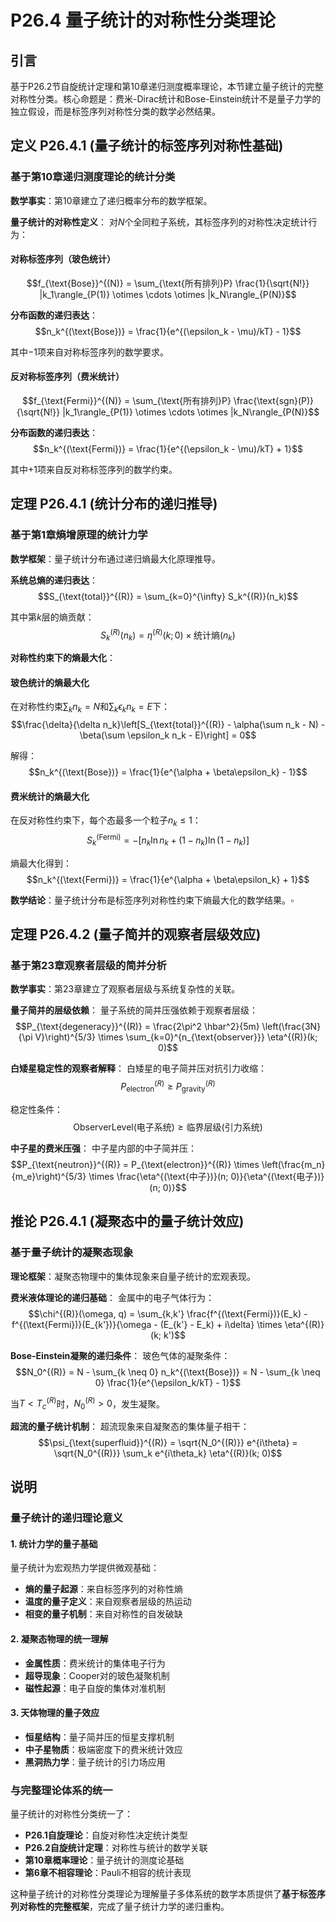 # P26.4 量子统计的对称性分类理论

## 引言

基于P26.2节自旋统计定理和第10章递归测度概率理论，本节建立量子统计的完整对称性分类。核心命题是：费米-Dirac统计和Bose-Einstein统计不是量子力学的独立假设，而是标签序列对称性分类的数学必然结果。

## 定义 P26.4.1 (量子统计的标签序列对称性基础)

### 基于第10章递归测度理论的统计分类

**数学事实**：第10章建立了递归概率分布的数学框架。

**量子统计的对称性定义**：
对$N$个全同粒子系统，其标签序列的对称性决定统计行为：

#### **对称标签序列（玻色统计）**
$$f_{\text{Bose}}^{(N)} = \sum_{\text{所有排列}P} \frac{1}{\sqrt{N!}} |k_1\rangle_{P(1)} \otimes \cdots \otimes |k_N\rangle_{P(N)}$$

**分布函数的递归表达**：
$$n_k^{(\text{Bose})} = \frac{1}{e^{(\epsilon_k - \mu)/kT} - 1}$$

其中$-1$项来自对称标签序列的数学要求。

#### **反对称标签序列（费米统计）**
$$f_{\text{Fermi}}^{(N)} = \sum_{\text{所有排列}P} \frac{\text{sgn}(P)}{\sqrt{N!}} |k_1\rangle_{P(1)} \otimes \cdots \otimes |k_N\rangle_{P(N)}$$

**分布函数的递归表达**：
$$n_k^{(\text{Fermi})} = \frac{1}{e^{(\epsilon_k - \mu)/kT} + 1}$$

其中$+1$项来自反对称标签序列的数学约束。

## 定理 P26.4.1 (统计分布的递归推导)

### 基于第1章熵增原理的统计力学

**数学框架**：量子统计分布通过递归熵最大化原理推导。

**系统总熵的递归表达**：
$$S_{\text{total}}^{(R)} = \sum_{k=0}^{\infty} S_k^{(R)}(n_k)$$

其中第$k$层的熵贡献：
$$S_k^{(R)}(n_k) = \eta^{(R)}(k; 0) \times \text{统计熵}(n_k)$$

**对称性约束下的熵最大化**：

#### **玻色统计的熵最大化**
在对称性约束$\sum_k n_k = N$和$\sum_k \epsilon_k n_k = E$下：
$$\frac{\delta}{\delta n_k}\left[S_{\text{total}}^{(R)} - \alpha(\sum n_k - N) - \beta(\sum \epsilon_k n_k - E)\right] = 0$$

解得：
$$n_k^{(\text{Bose})} = \frac{1}{e^{\alpha + \beta\epsilon_k} - 1}$$

#### **费米统计的熵最大化**
在反对称性约束下，每个态最多一个粒子$n_k \leq 1$：
$$S_k^{(\text{Fermi})} = -[n_k \ln n_k + (1-n_k) \ln(1-n_k)]$$

熵最大化得到：
$$n_k^{(\text{Fermi})} = \frac{1}{e^{\alpha + \beta\epsilon_k} + 1}$$

**数学结论**：量子统计分布是标签序列对称性约束下熵最大化的数学结果。$\square$

## 定理 P26.4.2 (量子简并的观察者层级效应)

### 基于第23章观察者层级的简并分析

**数学事实**：第23章建立了观察者层级与系统复杂性的关联。

**量子简并的层级依赖**：
量子系统的简并压强依赖于观察者层级：
$$P_{\text{degeneracy}}^{(R)} = \frac{2\pi^2 \hbar^2}{5m} \left(\frac{3N}{\pi V}\right)^{5/3} \times \sum_{k=0}^{n_{\text{observer}}} \eta^{(R)}(k; 0)$$

**白矮星稳定性的观察者解释**：
白矮星的电子简并压对抗引力收缩：
$$P_{\text{electron}}^{(R)} \geq P_{\text{gravity}}^{(R)}$$

稳定性条件：
$$\text{ObserverLevel}(\text{电子系统}) \geq \text{临界层级}(\text{引力系统})$$

**中子星的费米压强**：
中子星内部的中子简并压：
$$P_{\text{neutron}}^{(R)} = P_{\text{electron}}^{(R)} \times \left(\frac{m_n}{m_e}\right)^{5/3} \times \frac{\eta^{(\text{中子})}(n; 0)}{\eta^{(\text{电子})}(n; 0)}$$

## 推论 P26.4.1 (凝聚态中的量子统计效应)

### 基于量子统计的凝聚态现象

**理论框架**：凝聚态物理中的集体现象来自量子统计的宏观表现。

**费米液体理论的递归基础**：
金属中的电子气体行为：
$$\chi^{(R)}(\omega, q) = \sum_{k,k'} \frac{f^{(\text{Fermi})}(E_k) - f^{(\text{Fermi})}(E_{k'})}{\omega - (E_{k'} - E_k) + i\delta} \times \eta^{(R)}(k; k')$$

**Bose-Einstein凝聚的递归条件**：
玻色气体的凝聚条件：
$$N_0^{(R)} = N - \sum_{k \neq 0} n_k^{(\text{Bose})} = N - \sum_{k \neq 0} \frac{1}{e^{\epsilon_k/kT} - 1}$$

当$T < T_c^{(R)}$时，$N_0^{(R)} > 0$，发生凝聚。

**超流的量子统计机制**：
超流现象来自凝聚态的集体量子相干：
$$\psi_{\text{superfluid}}^{(R)} = \sqrt{N_0^{(R)}} e^{i\theta} = \sqrt{N_0^{(R)}} \sum_k e^{i\theta_k} \eta^{(R)}(k; 0)$$

## 说明

### **量子统计的递归理论意义**

#### **1. 统计力学的量子基础**
量子统计为宏观热力学提供微观基础：
- **熵的量子起源**：来自标签序列的对称性熵
- **温度的量子定义**：来自观察者层级的热运动
- **相变的量子机制**：来自对称性的自发破缺

#### **2. 凝聚态物理的统一理解**
- **金属性质**：费米统计的集体电子行为
- **超导现象**：Cooper对的玻色凝聚机制
- **磁性起源**：电子自旋的集体对准机制

#### **3. 天体物理的量子效应**
- **恒星结构**：量子简并压的恒星支撑机制
- **中子星物质**：极端密度下的费米统计效应
- **黑洞热力学**：量子统计的引力场应用

### **与完整理论体系的统一**

量子统计的对称性分类统一了：
- **P26.1自旋理论**：自旋对称性决定统计类型
- **P26.2自旋统计定理**：对称性与统计的数学关联
- **第10章概率理论**：量子统计的测度论基础
- **第6章不相容理论**：Pauli不相容的统计表现

这种量子统计的对称性分类理论为理解量子多体系统的数学本质提供了**基于标签序列对称性的完整框架**，完成了量子统计力学的递归重构。
